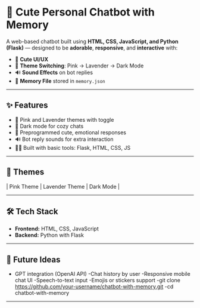# 💖 Cute Personal Chatbot with Memory

A web-based chatbot built using **HTML, CSS, JavaScript, and Python (Flask)** — designed to be **adorable**, **responsive**, and **interactive** with:

- 🌸 **Cute UI/UX**
- 🌈 **Theme Switching**: Pink → Lavender → Dark Mode
- 🔊 **Sound Effects** on bot replies
- 🧠 **Memory File** stored in `memory.json`

---

## ✨ Features

- 🎀 Pink and Lavender themes with toggle
- 🌙 Dark mode for cozy chats
- 💬 Preprogrammed cute, emotional responses
- 🔊 Bot reply sounds for extra interaction
- 👩‍💻 Built with basic tools: Flask, HTML, CSS, JS

---

## 📸 Themes

| Pink Theme | Lavender Theme | Dark Mode |

---

## 🛠 Tech Stack

- **Frontend:** HTML, CSS, JavaScript
- **Backend:** Python with Flask

---

## 🧠 Future Ideas

- GPT integration (OpenAI API)
-Chat history by user
-Responsive mobile chat UI
-Speech-to-text input
-Emojis or stickers support
-git clone https://github.com/your-username/chatbot-with-memory.git
-cd chatbot-with-memory
---
